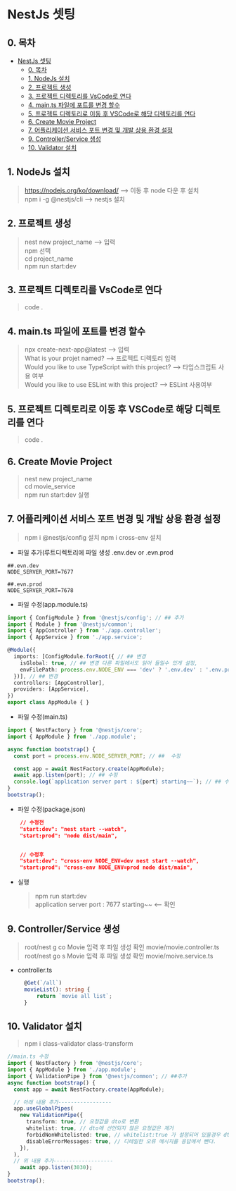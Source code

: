 # NestJs 셋팅

## 0. 목차

- [NestJs 셋팅](#nestjs-셋팅)
  - [0. 목차](#0-목차)
  - [1. NodeJs 설치](#1-nodejs-설치)
  - [2. 프로젝트 생성](#2-프로젝트-생성)
  - [3. 프로젝트 디렉토리를 VsCode로 연다](#3-프로젝트-디렉토리를-vscode로-연다)
  - [4. main.ts 파일에 포트를 변경 할수](#4-maints-파일에-포트를-변경-할수)
  - [5. 프로젝트 디렉토리로 이동 후 VSCode로 해당 디렉토리를 연다](#5-프로젝트-디렉토리로-이동-후-vscode로-해당-디렉토리를-연다)
  - [6. Create Movie Project](#6-create-movie-project)
  - [7. 어플리케이션 서비스 포트 변경 및 개발 상용 환경 설정](#7-어플리케이션-서비스-포트-변경-및-개발-상용-환경-설정)
  - [9. Controller/Service 생성](#9-controllerservice-생성)
  - [10. Validator 설치](#10-validator-설치)

## 1. NodeJs 설치

> https://nodejs.org/ko/download/ --> 이동 후 node 다운 후 설치  
> npm i -g @nestjs/cli --> nestjs 설치

## 2. 프로젝트 생성

> nest new project_name --> 입력  
> npm 선택  
> cd project_name  
> npm run start:dev

## 3. 프로젝트 디렉토리를 VsCode로 연다

> code .

## 4. main.ts 파일에 포트를 변경 할수

> npx create-next-app@latest --> 입력  
> What is your projet named? --> 프로젝트 디렉토리 입력  
> Would you like to use TypeScript with this project? --> 타입스크립트 사용 여부  
> Would you like to use ESLint with this project? --> ESLint 사용여부

## 5. 프로젝트 디렉토리로 이동 후 VSCode로 해당 디렉토리를 연다

> code .

## 6. Create Movie Project

> nest new project_name  
> cd movie_service  
> npm run start:dev 실행

## 7. 어플리케이션 서비스 포트 변경 및 개발 상용 환경 설정

> npm i @nestjs/config 설치
> npm i cross-env 설치

- 파일 추가(루트디렉토리에 파일 생성 .env.dev or .evn.prod

```
##.evn.dev
NODE_SERVER_PORT=7677

##.evn.prod
NODE_SERVER_PORT=7678
```

- 파일 수정(app.module.ts)

```TypeScript
import { ConfigModule } from '@nestjs/config'; // ## 추가
import { Module } from '@nestjs/common';
import { AppController } from './app.controller';
import { AppService } from './app.service';

@Module({
  imports: [ConfigModule.forRoot({ // ## 변경
    isGlobal: true, // ## 변경 다른 파일에서도 읽어 들일수 있게 설정,
    envFilePath: process.env.NODE_ENV === 'dev' ? '.env.dev' : '.env.prod', // 리얼과 개발 서버 설정 파일 처리
  })], // ## 변경
  controllers: [AppController],
  providers: [AppService],
})
export class AppModule { }
```

- 파일 수정(main.ts)

```TypeScript
import { NestFactory } from '@nestjs/core';
import { AppModule } from './app.module';

async function bootstrap() {
  const port = process.env.NODE_SERVER_PORT; // ##  수정

  const app = await NestFactory.create(AppModule);
  await app.listen(port); // ## 수정
  console.log(`application server port : ${port} starting~~`); // ## 수정
}
bootstrap();
```

- 파일 수정(package.json)

```json
    // 수정전
    "start:dev": "nest start --watch",
    "start:prod": "node dist/main",


    // 수정후
    "start:dev": "cross-env NODE_ENV=dev nest start --watch",
    "start:prod": "cross-env NODE_ENV=prod node dist/main",
```

- 실행
  > npm run start:dev  
  > application server port : 7677 starting~~ <-- 확인

## 9. Controller/Service 생성

> root/nest g co Movie
> 입력 후 파일 생성 확인 movie/movie.controller.ts
> root/nest go s Movie
> 입력 후 파일 생성 확인 movie/moive.service.ts

- controller.ts

  ```TypeScript
    @Get(`/all`)
    movieList(): string {
        return `movie all list`;
    }

  ```

## 10. Validator 설치

> npm i class-validator class-transform

```TypeScript
//main.ts 수정
import { NestFactory } from '@nestjs/core';
import { AppModule } from './app.module';
import { ValidationPipe } from '@nestjs/common'; // ##추가
async function bootstrap() {
  const app = await NestFactory.create(AppModule);

  // 아래 내용 추가-----------------
  app.useGlobalPipes(
    new ValidationPipe({
      transform: true, // 요청값을 dto로 변환
      whitelist: true, // dto에 선언되지 않은 요청값은 제거
      forbidNonWhitelisted: true, // whitelist:true 가 설정되어 있을경우 dto에 설정된 이외의 값이 들어올경우 오류를 낸다.
      disableErrorMessages: true, // 디테일한 오류 메시지를 응답에서 뺀다.
    }),
  ),
  // 위 내용 추가-------------------
    await app.listen(3030);
}
bootstrap();
```
